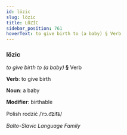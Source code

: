 ```yaml
---
id: lözic
slug: lözic
title: LÖZİC
sidebar_position: 761
hoverText: to give birth to (a baby) § Verb
---
```


### lözic

*to give birth to (a baby)* **§** Verb

**Verb**: to give birth

**Noun**: a baby

**Modifier**: birthable

Polish rodzić /ˈrɔ.d͡ʑit͡ɕ/

*Balto-Slavic Language Family*